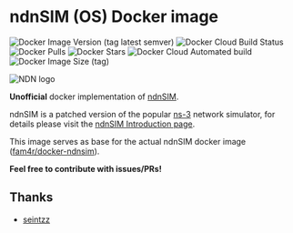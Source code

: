 # ndnSIM (OS) Docker image

![Docker Image Version (tag latest semver)](https://img.shields.io/docker/v/emrevoid/ndnsim-os/ubuntu-20.04?logo=docker)
![Docker Cloud Build Status](https://img.shields.io/docker/cloud/build/emrevoid/ndnsim-os?logo=docker)
![Docker Pulls](https://img.shields.io/docker/pulls/emrevoid/ndnsim-os?logo=docker)
![Docker Stars](https://img.shields.io/docker/stars/emrevoid/ndnsim-os?logo=docker)
![Docker Cloud Automated build](https://img.shields.io/docker/cloud/automated/emrevoid/ndnsim-os?logo=docker)
![Docker Image Size (tag)](https://img.shields.io/docker/image-size/emrevoid/ndnsim/ubuntu-20.04?logo=docker)

![NDN logo](https://ndnsim.net/current/_static/ndn-logo.png)

**Unofficial** docker implementation of [ndnSIM](http://ndnsim.net/).

ndnSIM is a patched version of the popular [ns-3](https://www.nsnam.org/)
network simulator, for details please visit the [ndnSIM Introduction
page](https://ndnsim.net/current/intro.html).

This image serves as base for the actual ndnSIM docker image
([fam4r/docker-ndnsim](https://github.com/fam4r/docker-ndnsim)).

**Feel free to contribute with issues/PRs!**

## Thanks

- [seintzz](https://github.com/seintzz)
